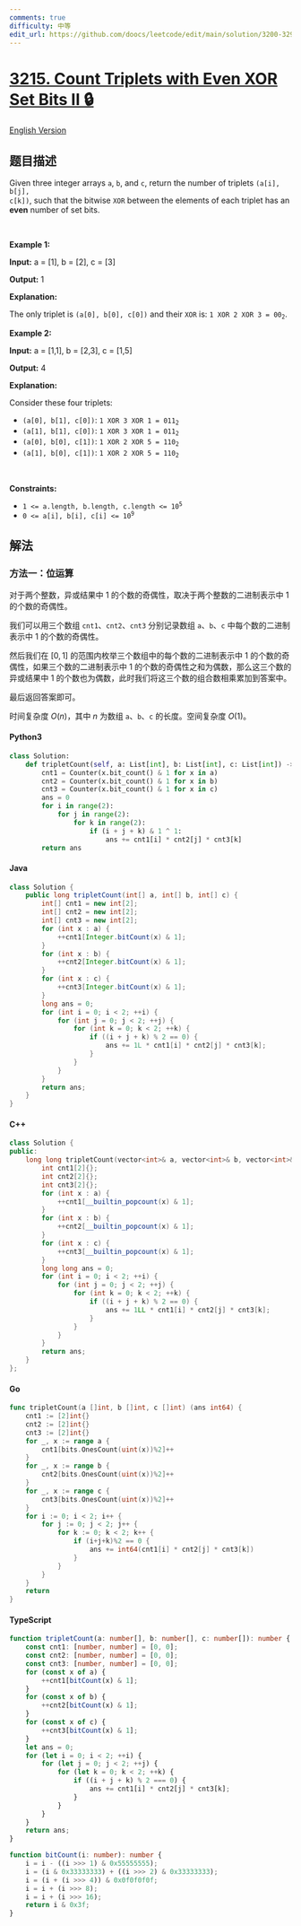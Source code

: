 ```yaml
---
comments: true
difficulty: 中等
edit_url: https://github.com/doocs/leetcode/edit/main/solution/3200-3299/3215.Count%20Triplets%20with%20Even%20XOR%20Set%20Bits%20II/README.md
---
```


<!-- problem:start -->

# [3215. Count Triplets with Even XOR Set Bits II 🔒](https://leetcode.cn/problems/count-triplets-with-even-xor-set-bits-ii)

[English Version](/solution/3200-3299/3215.Count%20Triplets%20with%20Even%20XOR%20Set%20Bits%20II/README_EN.md)

## 题目描述

<!-- description:start -->

Given three integer arrays <code>a</code>, <code>b</code>, and <code>c</code>, return the number of triplets <code>(a[i], b[j], c[k])</code>, such that the bitwise <code>XOR</code> between the elements of each triplet has an <strong>even</strong> number of <span data-keyword="set-bit">set bits</span>.

<p>&nbsp;</p>
<p><strong class="example">Example 1:</strong></p>

<div class="example-block">
<p><strong>Input:</strong> <span class="example-io">a = [1], b = [2], c = [3]</span></p>

<p><strong>Output:</strong> <span class="example-io">1</span></p>

<p><strong>Explanation:</strong></p>

<p>The only triplet is <code>(a[0], b[0], c[0])</code> and their <code>XOR</code> is: <code>1 XOR 2 XOR 3 = 00<sub>2</sub></code>.</p>
</div>

<p><strong class="example">Example 2:</strong></p>

<div class="example-block">
<p><strong>Input:</strong> <span class="example-io">a = [1,1], b = [2,3], c = [1,5]</span></p>

<p><strong>Output:</strong> <span class="example-io">4</span></p>

<p><strong>Explanation:</strong></p>

<p>Consider these four triplets:</p>

<ul>
	<li><code>(a[0], b[1], c[0])</code>: <code>1 XOR 3 XOR 1 = 011<sub>2</sub></code></li>
	<li><code>(a[1], b[1], c[0])</code>: <code>1 XOR 3 XOR 1 = 011<sub>2</sub></code></li>
	<li><code>(a[0], b[0], c[1])</code>: <code>1 XOR 2 XOR 5 = 110<sub>2</sub></code></li>
	<li><code>(a[1], b[0], c[1])</code>: <code>1 XOR 2 XOR 5 = 110<sub>2</sub></code></li>
</ul>
</div>

<p>&nbsp;</p>
<p><strong>Constraints:</strong></p>

<ul>
	<li><code>1 &lt;= a.length, b.length, c.length &lt;= 10<sup>5</sup></code></li>
	<li><code>0 &lt;= a[i], b[i], c[i] &lt;= 10<sup>9</sup></code></li>
</ul>

<!-- description:end -->

## 解法

<!-- solution:start -->

### 方法一：位运算

对于两个整数，异或结果中 $1$ 的个数的奇偶性，取决于两个整数的二进制表示中 $1$ 的个数的奇偶性。

我们可以用三个数组 `cnt1`、`cnt2`、`cnt3` 分别记录数组 `a`、`b`、`c` 中每个数的二进制表示中 $1$ 的个数的奇偶性。

然后我们在 $[0, 1]$ 的范围内枚举三个数组中的每个数的二进制表示中 $1$ 的个数的奇偶性，如果三个数的二进制表示中 $1$ 的个数的奇偶性之和为偶数，那么这三个数的异或结果中 $1$ 的个数也为偶数，此时我们将这三个数的组合数相乘累加到答案中。

最后返回答案即可。

时间复杂度 $O(n)$，其中 $n$ 为数组 `a`、`b`、`c` 的长度。空间复杂度 $O(1)$。

<!-- tabs:start -->

#### Python3

```python
class Solution:
    def tripletCount(self, a: List[int], b: List[int], c: List[int]) -> int:
        cnt1 = Counter(x.bit_count() & 1 for x in a)
        cnt2 = Counter(x.bit_count() & 1 for x in b)
        cnt3 = Counter(x.bit_count() & 1 for x in c)
        ans = 0
        for i in range(2):
            for j in range(2):
                for k in range(2):
                    if (i + j + k) & 1 ^ 1:
                        ans += cnt1[i] * cnt2[j] * cnt3[k]
        return ans
```

#### Java

```java
class Solution {
    public long tripletCount(int[] a, int[] b, int[] c) {
        int[] cnt1 = new int[2];
        int[] cnt2 = new int[2];
        int[] cnt3 = new int[2];
        for (int x : a) {
            ++cnt1[Integer.bitCount(x) & 1];
        }
        for (int x : b) {
            ++cnt2[Integer.bitCount(x) & 1];
        }
        for (int x : c) {
            ++cnt3[Integer.bitCount(x) & 1];
        }
        long ans = 0;
        for (int i = 0; i < 2; ++i) {
            for (int j = 0; j < 2; ++j) {
                for (int k = 0; k < 2; ++k) {
                    if ((i + j + k) % 2 == 0) {
                        ans += 1L * cnt1[i] * cnt2[j] * cnt3[k];
                    }
                }
            }
        }
        return ans;
    }
}
```

#### C++

```cpp
class Solution {
public:
    long long tripletCount(vector<int>& a, vector<int>& b, vector<int>& c) {
        int cnt1[2]{};
        int cnt2[2]{};
        int cnt3[2]{};
        for (int x : a) {
            ++cnt1[__builtin_popcount(x) & 1];
        }
        for (int x : b) {
            ++cnt2[__builtin_popcount(x) & 1];
        }
        for (int x : c) {
            ++cnt3[__builtin_popcount(x) & 1];
        }
        long long ans = 0;
        for (int i = 0; i < 2; ++i) {
            for (int j = 0; j < 2; ++j) {
                for (int k = 0; k < 2; ++k) {
                    if ((i + j + k) % 2 == 0) {
                        ans += 1LL * cnt1[i] * cnt2[j] * cnt3[k];
                    }
                }
            }
        }
        return ans;
    }
};
```

#### Go

```go
func tripletCount(a []int, b []int, c []int) (ans int64) {
	cnt1 := [2]int{}
	cnt2 := [2]int{}
	cnt3 := [2]int{}
	for _, x := range a {
		cnt1[bits.OnesCount(uint(x))%2]++
	}
	for _, x := range b {
		cnt2[bits.OnesCount(uint(x))%2]++
	}
	for _, x := range c {
		cnt3[bits.OnesCount(uint(x))%2]++
	}
	for i := 0; i < 2; i++ {
		for j := 0; j < 2; j++ {
			for k := 0; k < 2; k++ {
				if (i+j+k)%2 == 0 {
					ans += int64(cnt1[i] * cnt2[j] * cnt3[k])
				}
			}
		}
	}
	return
}
```

#### TypeScript

```ts
function tripletCount(a: number[], b: number[], c: number[]): number {
    const cnt1: [number, number] = [0, 0];
    const cnt2: [number, number] = [0, 0];
    const cnt3: [number, number] = [0, 0];
    for (const x of a) {
        ++cnt1[bitCount(x) & 1];
    }
    for (const x of b) {
        ++cnt2[bitCount(x) & 1];
    }
    for (const x of c) {
        ++cnt3[bitCount(x) & 1];
    }
    let ans = 0;
    for (let i = 0; i < 2; ++i) {
        for (let j = 0; j < 2; ++j) {
            for (let k = 0; k < 2; ++k) {
                if ((i + j + k) % 2 === 0) {
                    ans += cnt1[i] * cnt2[j] * cnt3[k];
                }
            }
        }
    }
    return ans;
}

function bitCount(i: number): number {
    i = i - ((i >>> 1) & 0x55555555);
    i = (i & 0x33333333) + ((i >>> 2) & 0x33333333);
    i = (i + (i >>> 4)) & 0x0f0f0f0f;
    i = i + (i >>> 8);
    i = i + (i >>> 16);
    return i & 0x3f;
}
```

<!-- tabs:end -->

<!-- solution:end -->

<!-- problem:end -->
